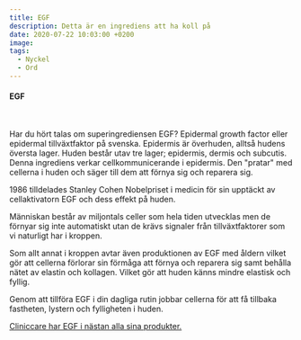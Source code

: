```yaml
---
title: EGF
description: Detta är en ingrediens att ha koll på
date: 2020-07-22 10:03:00 +0200
image:
tags:
  - Nyckel
  - Ord
---
```


#### EGF

&nbsp;

Har du hört talas om superingrediensen EGF? Epidermal growth factor eller epidermal tillväxtfaktor p&aring; svenska. Epidermis är överhuden, allts&aring; hudens översta lager. Huden best&aring;r utav tre lager; epidermis, dermis och subcutis. Denna ingrediens verkar cellkommunicerande i epidermis. Den "pratar" med cellerna i huden och säger till dem att förnya sig och reparera sig.

1986 tilldelades Stanley Cohen Nobelpriset i medicin för sin upptäckt av cellaktivatorn EGF och dess effekt p&aring; huden.&nbsp;

Människan best&aring;r av miljontals celler som hela tiden utvecklas men de förnyar sig inte automatiskt utan de krävs signaler fr&aring;n tillväxtfaktorer som vi naturligt har i kroppen.&nbsp;

Som allt annat i kroppen avtar även produktionen av EGF med &aring;ldern vilket gör att cellerna förlorar sin förm&aring;ga att förnya och reparera sig samt beh&aring;lla nätet av elastin och kollagen. Vilket gör att huden känns mindre elastisk och fyllig.

Genom att tillföra EGF i din dagliga rutin jobbar cellerna för att f&aring; tillbaka fastheten, lystern och fylligheten i huden.

[Cliniccare har EGF i nästan alla sina produkter.](/produkter/)

&nbsp;

&nbsp;

&nbsp;